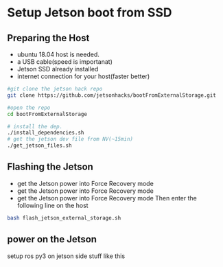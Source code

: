 # Setup Jetson boot from SSD

## Preparing the Host
* ubuntu 18.04 host is needed.     
* a USB cable(speed is importanat)    
* Jetson SSD already installed    
* internet connection for your host(faster better)    
```bash
#git clone the jetson hack repo
git clone https://github.com/jetsonhacks/bootFromExternalStorage.git

#open the repo
cd bootFromExternalStorage

# install the dep.
./install_dependencies.sh
# get the jetson dev file from NV(~15min)
./get_jetson_files.sh
```

## Flashing the Jetson
* get the Jetson power into Force Recovery mode
* get the Jetson power into Force Recovery mode
* get the Jetson power into Force Recovery mode
Then enter the following line on the host   
```bash
bash flash_jetson_external_storage.sh
```

## power on the Jetson
setup ros py3 on jetson side stuff like this

